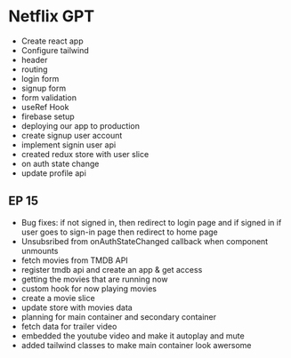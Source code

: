 # Netflix GPT

- Create react app
- Configure tailwind
- header
- routing
- login form
- signup form 
- form validation 
- useRef Hook
- firebase setup
- deploying our app to production
- create signup user account
- implement signin user api
- created redux store with user slice
- on auth state change
- update profile api

## EP 15
- Bug fixes: if not signed in, then redirect to login page and if signed in if user goes to sign-in page then redirect to home page
- Unsubsribed from onAuthStateChanged callback when component unmounts
- fetch movies from TMDB API
- register tmdb api and create an app & get access
- getting the movies that are running now 
- custom hook for now playing movies
- create a movie slice 
- update store with movies data
- planning for main container and secondary container
- fetch data for trailer video
- embedded the youtube video and make it autoplay and mute
- added tailwind classes to make main container look awersome
